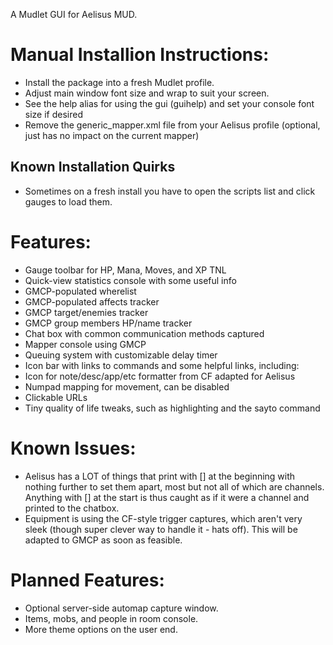 A Mudlet GUI for Aelisus MUD.

# Manual Installion Instructions:

- Install the package into a fresh Mudlet profile.
- Adjust main window font size and wrap to suit your screen.
- See the help alias for using the gui (guihelp) and set your console font size if desired
- Remove the generic_mapper.xml file from your Aelisus profile (optional, just has no impact on the current mapper)

## Known Installation Quirks
- Sometimes on a fresh install you have to open the scripts list and click gauges to load them.

# Features:

- Gauge toolbar for HP, Mana, Moves, and XP TNL
- Quick-view statistics console with some useful info
- GMCP-populated wherelist
- GMCP-populated affects tracker
- GMCP target/enemies tracker
- GMCP group members HP/name tracker
- Chat box with common communication methods captured
- Mapper console using GMCP
- Queuing system with customizable delay timer
- Icon bar with links to commands and some helpful links, including:
- Icon for note/desc/app/etc formatter from CF adapted for Aelisus
- Numpad mapping for movement, can be disabled
- Clickable URLs
- Tiny quality of life tweaks, such as highlighting and the sayto command

# Known Issues:

- Aelisus has a LOT of things that print with [] at the beginning with nothing further to set them apart, most but not all of which are channels. Anything with [] at the start is thus caught as if it were a channel and printed to the chatbox.
- Equipment is using the CF-style trigger captures, which aren't very sleek (though super clever way to handle it - hats off). This will be adapted to GMCP as soon as feasible.

# Planned Features:
- Optional server-side automap capture window.
- Items, mobs, and people in room console.
- More theme options on the user end.

